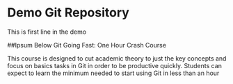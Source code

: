 # Demo Git Repository

This is first line in the demo 

##Ipsum Below
Git Going Fast: One Hour Crash Course

This course is designed to cut academic theory to just the key concepts and focus on basics tasks in Git in order to be productive quickly. Students can expect to learn the minimum needed to start using Git in less than an hour